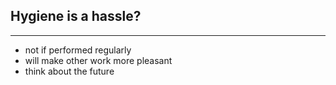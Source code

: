 ## Hygiene is a hassle?

----

  - not if performed regularly
  - will make other work more pleasant
  - think about the future
